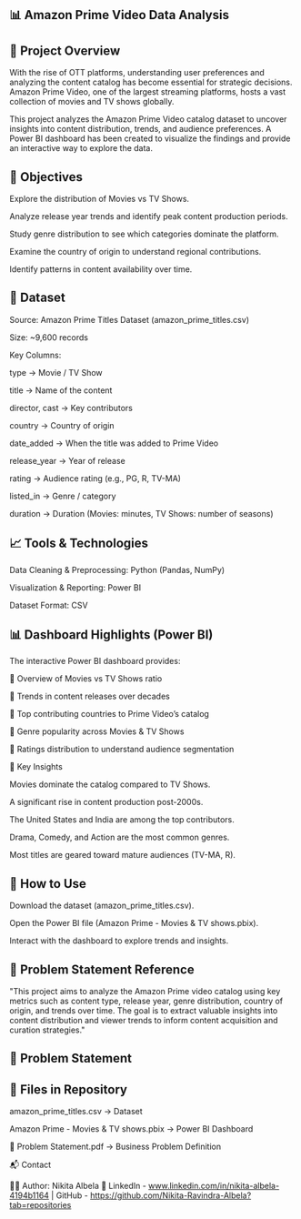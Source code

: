 📊 Amazon Prime Video Data Analysis
----------------------------------------------------------------------------------------------------------------------------------------------------------------------------
📌 Project Overview
----------------------------------------------------------------------------------------------------------------------------------------------------------------------------
With the rise of OTT platforms, understanding user preferences and analyzing the content catalog has become essential for strategic decisions. Amazon Prime Video, one of the largest streaming platforms, hosts a vast collection of movies and TV shows globally.

This project analyzes the Amazon Prime Video catalog dataset to uncover insights into content distribution, trends, and audience preferences. A Power BI dashboard has been created to visualize the findings and provide an interactive way to explore the data.

🎯 Objectives
----------------------------------------------------------------------------------------------------------------------------------------------------------------------------

Explore the distribution of Movies vs TV Shows.

Analyze release year trends and identify peak content production periods.

Study genre distribution to see which categories dominate the platform.

Examine the country of origin to understand regional contributions.

Identify patterns in content availability over time.

📂 Dataset
----------------------------------------------------------------------------------------------------------------------------------------------------------------------------

Source: Amazon Prime Titles Dataset (amazon_prime_titles.csv)

Size: ~9,600 records

Key Columns:

type → Movie / TV Show

title → Name of the content

director, cast → Key contributors

country → Country of origin

date_added → When the title was added to Prime Video

release_year → Year of release

rating → Audience rating (e.g., PG, R, TV-MA)

listed_in → Genre / category

duration → Duration (Movies: minutes, TV Shows: number of seasons)

📈 Tools & Technologies
----------------------------------------------------------------------------------------------------------------------------------------------------------------------------

Data Cleaning & Preprocessing: Python (Pandas, NumPy)

Visualization & Reporting: Power BI

Dataset Format: CSV

📊 Dashboard Highlights (Power BI)
----------------------------------------------------------------------------------------------------------------------------------------------------------------------------

The interactive Power BI dashboard provides:

📌 Overview of Movies vs TV Shows ratio

📌 Trends in content releases over decades

📌 Top contributing countries to Prime Video’s catalog

📌 Genre popularity across Movies & TV Shows

📌 Ratings distribution to understand audience segmentation

🔑 Key Insights

Movies dominate the catalog compared to TV Shows.

A significant rise in content production post-2000s.

The United States and India are among the top contributors.

Drama, Comedy, and Action are the most common genres.

Most titles are geared toward mature audiences (TV-MA, R).

🚀 How to Use
----------------------------------------------------------------------------------------------------------------------------------------------------------------------------

Download the dataset (amazon_prime_titles.csv).

Open the Power BI file (Amazon Prime - Movies & TV shows.pbix).

Interact with the dashboard to explore trends and insights.

📌 Problem Statement Reference
----------------------------------------------------------------------------------------------------------------------------------------------------------------------------

"This project aims to analyze the Amazon Prime video catalog using key metrics such as content type, release year, genre distribution, country of origin, and trends over time. The goal is to extract valuable insights into content distribution and viewer trends to inform content acquisition and curation strategies."

📌 Problem Statement
----------------------------------------------------------------------------------------------------------------------------------------------------------------------------

📎 Files in Repository
----------------------------------------------------------------------------------------------------------------------------------------------------------------------------

amazon_prime_titles.csv → Dataset

Amazon Prime - Movies & TV shows.pbix → Power BI Dashboard

📌 Problem Statement.pdf → Business Problem Definition

📬 Contact

👩‍💻 Author: Nikita Albela
🔗 LinkedIn - www.linkedin.com/in/nikita-albela-4194b1164
 | GitHub - https://github.com/Nikita-Ravindra-Albela?tab=repositories
